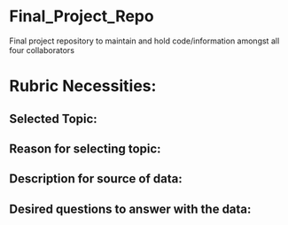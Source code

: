# Final_Project_Repo
Final project repository to maintain and hold code/information amongst all four collaborators 

# Rubric Necessities:
## Selected Topic:




## Reason for selecting topic:



## Description for source of data:




## Desired questions to answer with the data:
